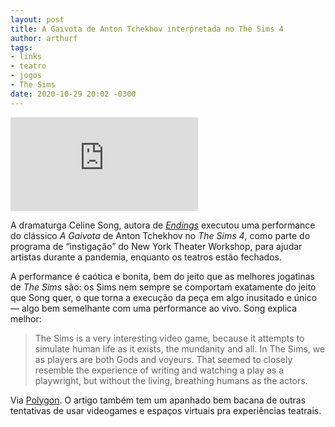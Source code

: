 ```yaml
---
layout: post
title: A Gaivota de Anton Tchekhov interpretada no The Sims 4
author: arthurf
tags:
- links
- teatro
- jogos
- The Sims
date: 2020-10-29 20:02 -0300
---
```

<iframe src="https://player.twitch.tv/?video=783888743&parent=paomortadela.com.br" frameborder="0" allowfullscreen="true" scrolling="no" class="full-width"></iframe>

A dramaturga Celine Song, autora de [*Endings*](https://www.nytw.org/show/endlings/) executou uma performance do clássico *A Gaivota* de Anton Tchekhov no *The Sims 4*, como parte do programa de “instigação” do New York Theater Workshop, para ajudar artistas durante a pandemia, enquanto os teatros estão fechados.

A performance é caótica e bonita, bem do jeito que as melhores jogatinas de *The Sims* são: os Sims nem sempre se comportam exatamente do jeito que Song quer, o que torna a execução da peça em algo inusitado e único — algo bem semelhante com uma performance ao vivo. Song explica melhor:

> The Sims is a very interesting video game, because it attempts to simulate human life as it exists, the mundanity and all. In The Sims, we as players are both Gods and voyeurs. That seemed to closely resemble the experience of writing and watching a play as a playwright, but without the living, breathing humans as the actors.

Via [Polygon](https://www.polygon.com/2020/10/29/21540644/sims-4-chekhov-the-seagull-new-york-theatre-workshop). O artigo também tem um apanhado bem bacana de outras tentativas de usar videogames e espaços virtuais pra experiências teatrais.
